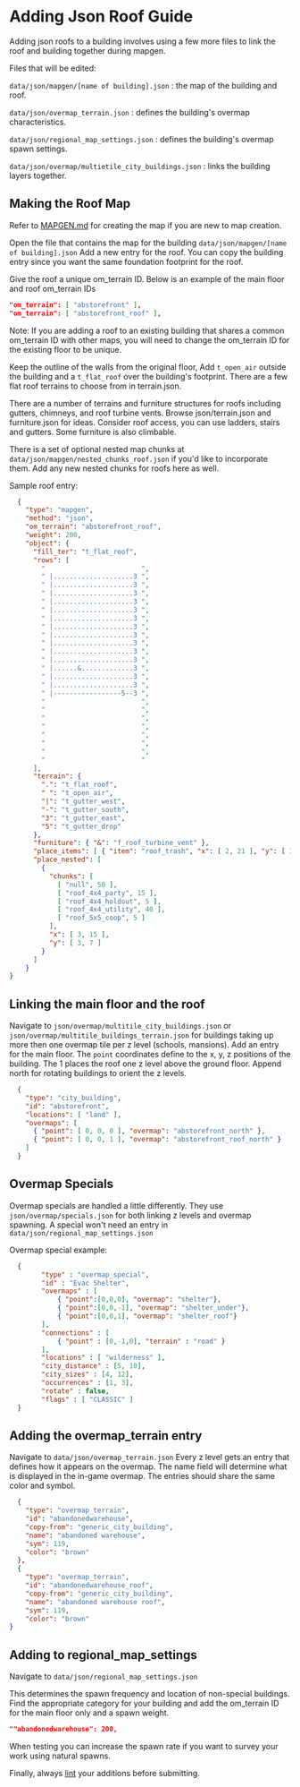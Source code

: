 # Adding Json Roof Guide

Adding json roofs to a building involves using a few more files to link the roof and building together during mapgen.

Files that will be edited:

`data/json/mapgen/[name of building].json` : the map of the building and roof.

`data/json/overmap_terrain.json` : defines the building's overmap characteristics.

`data/json/regional_map_settings.json` : defines the building's overmap spawn settings.

`data/json/overmap/multietile_city_buildings.json` : links the building layers together.

## Making the Roof Map

Refer to [MAPGEN.md](https://github.com/CleverRaven/Cataclysm-DDA/blob/master/doc/MAPGEN.md) for creating the map if you are new to map creation.

Open the file that contains the map for the building `data/json/mapgen/[name of building].json`
Add a new entry for the roof.  You can copy the building entry since you want the same foundation footprint for the roof.

Give the roof a unique om_terrain ID.  Below is an example of the main floor and roof om_terrain IDs

````json
"om_terrain": [ "abstorefront" ],
"om_terrain": [ "abstorefront_roof" ],
````

Note: If you are adding a roof to an existing building that shares a common om_terrain ID with other maps, you will need to change the om_terrain ID for the existing floor to be unique.

Keep the outline of the walls from the original floor,
Add `t_open_air` outside the building and a `t_flat_roof` over the building's footprint.
There are a few flat roof terrains to choose from in terrain.json.

There are a number of terrains and furniture structures for roofs including gutters, chimneys, and roof turbine vents.
Browse json/terrain.json and furniture.json for ideas.  Consider roof access, you can use ladders, stairs and gutters.  Some furniture is also climbable.

There is a set of optional nested map chunks at `data/json/mapgen/nested_chunks_roof.json` if you'd like to incorporate them.  Add any new nested chunks for roofs here as well.

Sample roof entry:
````json
  {
    "type": "mapgen",
    "method": "json",
    "om_terrain": "abstorefront_roof",
    "weight": 200,
    "object": {
      "fill_ter": "t_flat_roof",
      "rows": [
        "                        ",
        " |....................3 ",
        " |....................3 ",
        " |....................3 ",
        " |....................3 ",
        " |....................3 ",
        " |....................3 ",
        " |....................3 ",
        " |....................3 ",
        " |....................3 ",
        " |....................3 ",
        " |....................3 ",
        " |......&.............3 ",
        " |....................3 ",
        " |....................3 ",
        " |-----------------5--3 ",
        "                        ",
        "                        ",
        "                        ",
        "                        ",
        "                        ",
        "                        ",
        "                        ",
        "                        "
      ],
      "terrain": {
        ".": "t_flat_roof",
        " ": "t_open_air",
        "|": "t_gutter_west",
        "-": "t_gutter_south",
        "3": "t_gutter_east",
        "5": "t_gutter_drop"
      },
      "furniture": { "&": "f_roof_turbine_vent" },
      "place_items": [ { "item": "roof_trash", "x": [ 2, 21 ], "y": [ 3, 14 ], "chance": 50, "repeat": [ 1, 3 ] } ],
      "place_nested": [
        {
          "chunks": [
            [ "null", 50 ],
            [ "roof_4x4_party", 15 ],
            [ "roof_4x4_holdout", 5 ],
            [ "roof_4x4_utility", 40 ],
            [ "roof_5x5_coop", 5 ]
          ],
          "x": [ 3, 15 ],
          "y": [ 3, 7 ]
        }
      ]
    }
}
````

## Linking the main floor and the roof
Navigate to `json/overmap/multitile_city_buildings.json` or `json/overmap/multitile_buildings_terrain.json` for buildings taking up more then one overmap tile per z level (schools, mansions).
Add an entry for the main floor.  The `point` coordinates define to the x, y, z positions of the building.  The 1 places the roof one z level above the ground floor.
Append north for rotating buildings to orient the z levels.

````json
  {
    "type": "city_building",
    "id": "abstorefront",
    "locations": [ "land" ],
    "overmaps": [
      { "point": [ 0, 0, 0 ], "overmap": "abstorefront_north" },
      { "point": [ 0, 0, 1 ], "overmap": "abstorefront_roof_north" }
    ]
  }
````
## Overmap Specials

Overmap specials are handled a little differently.  They use `json/overmap/specials.json` for both linking z levels and overmap spawning.  A special won't need an entry in `data/json/regional_map_settings.json`

Overmap special example:
````json
  {
        "type" : "overmap_special",
        "id" : "Evac Shelter",
        "overmaps" : [
            { "point":[0,0,0], "overmap": "shelter"},
            { "point":[0,0,-1], "overmap": "shelter_under"},
            { "point":[0,0,1], "overmap": "shelter_roof"}
        ],
        "connections" : [
            { "point" : [0,-1,0], "terrain" : "road" }
        ],
        "locations" : [ "wilderness" ],
        "city_distance" : [5, 10],
        "city_sizes" : [4, 12],
        "occurrences" : [1, 3],
        "rotate" : false,
        "flags" : [ "CLASSIC" ]
  }
````
## Adding the overmap_terrain entry

Navigate to `data/json/overmap_terrain.json`
Every z level gets an entry that defines how it appears on the overmap.
The name field will determine what is displayed in the in-game overmap.
The entries should share the same color and symbol.

````json
  {
    "type": "overmap_terrain",
    "id": "abandonedwarehouse",
    "copy-from": "generic_city_building",
    "name": "abandoned warehouse",
    "sym": 119,
    "color": "brown"
  },
  {
    "type": "overmap_terrain",
    "id": "abandonedwarehouse_roof",
    "copy-from": "generic_city_building",
    "name": "abandoned warehouse roof",
    "sym": 119,
    "color": "brown"
}
````
## Adding to regional_map_settings
Navigate to `data/json/regional_map_settings.json`

This determines the spawn frequency and location of non-special buildings.
Find the appropriate category for your building and add the om_terrain ID for the main floor only and a spawn weight.

````json
""abandonedwarehouse": 200,
````
When testing you can increase the spawn rate if you want to survey your work using natural spawns.

Finally, always [lint](http://dev.narc.ro/cataclysm/format.html) your additions before submitting.
